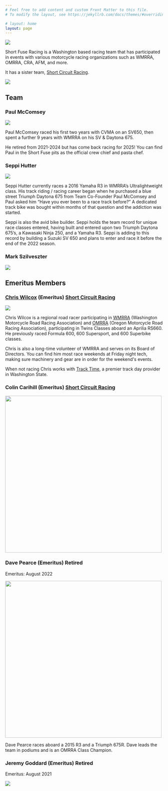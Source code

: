 ```yaml
---
# Feel free to add content and custom Front Matter to this file.
# To modify the layout, see https://jekyllrb.com/docs/themes/#overriding-theme-defaults

# layout: home
layout: page
---
```


<!-- ![](img/76825961-IMG_5971-cropped2.jpeg) -->
![](/img/Short-Fuse-Racing-logo-left-bomb.png)


Short Fuse Racing is a Washington based racing team that has participated in
 events with various motorcycle racing organizations such as WMRRA, OMRRA, CRA,
 AFM, and more.

It has a sister team, [Short Circuit Racing](https://shortcircuitracing.com).

![](/img/team-photo.jpg)


## Team


### Paul McComsey

![](/img/paul.jpg)

Paul McComsey raced his first two years with CVMA on an SV650, then spent a further 9 years with WMRRA on his SV & Daytona 675.

He retired from 2021-2024 but has come back racing for 2025! You can find Paul in the Short Fuse pits as the official crew chief and pasta chef.

### Seppi Hutter

![](/img/seppi.jpg)

Seppi Hutter currently races a 2016 Yamaha R3 in WMRRA’s Ultralightweight
class.  His track riding / racing career began when he purchased a blue street
Triumph Daytona 675 from Team Co-Founder Paul McComsey and Paul asked him
“Have you ever been to a race track before?”  A dedicated track bike was bought
within months of that question and the addiction was started.

Seppi is also the avid bike builder. Seppi holds the team record for unique race classes entered, having built and entered upon two Triumph Daytona 675’s, a Kawasaki Ninja 250, and a Yamaha R3. Seppi is adding to this record by building a Suzuki SV 650 and plans to enter and race it before the end of the 2022 season.

### Mark Szilveszter
![](/img/mark.jpg)


## Emeritus Members

### [Chris Wilcox](https://chriswilcox.racing/) (Emeritus) [Short Circuit Racing](https://shortcircuitracing.com)

![](/img/chris-2021-gearing-up.jpg)

Chris Wilcox is a regional road racer participating in [WMRRA](https://wmrra.com) (Washington Motorcycle Road Racing Association) and [OMRRA](https://omrra.com) (Oregon Motorcycle Road Racing Association), participating in Twins Classes aboard an Aprilia RS660. He previously raced Formula 600, 600 Supersport, and 600 Superbike classes.

Chris is also a long-time volunteer of WMRRA and serves on its Board of Directors. You can find him most race weekends at Friday night tech, making sure machinery and gear are in order for the weekend's events.

When not racing Chris works with [Track Time](https://tracktime.bike/), a premier track day provider in Washington State.

### Colin Carihill (Emeritus) [Short Circuit Racing](https://shortcircuitracing.com)

<img src="/img/colin.jpg" height=500 />


### Dave Pearce (Emeritus) Retired
Emeritus: August 2022

<img src="/img/dave.jpg" height=500 />

Dave Pearce races aboard a 2015 R3 and a Triumph 675R. Dave leads the team in
podiums and is an OMRRA Class Champion.

### Jeremy Goddard (Emeritus) Retired
Emeritus: August 2021

![](/img/jeremy.jpg)

